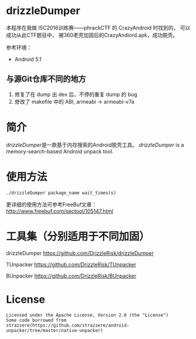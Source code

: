 drizzleDumper
===

本程序在我做 ISC2016训练赛——phrackCTF 的 CrazyAndroid 时找到的， 可以成功从此CTF题目中， 被360老壳加固后的CrazyAndiord.apk，成功脱壳。

参考环境：
* Android 5.1

## 与源Git仓库不同的地方

1. 修复了在 dump 出 dex 后，不停的重复 dump 的 bug
2. 修改了 makefile 中的 ABI, armeabi -> armeabi-v7a
          
简介
===

*drizzleDumper*是一款基于内存搜索的Android脱壳工具。
*drizzleDumper* is a memory-search-based Android unpack tool.
  
  
  
使用方法
===

    ./drizzleDumper package_name wait_times(s)

更详细的使用方法可参考FreeBuf文章：
	http://www.freebuf.com/sectool/105147.html
    
工具集（分别适用于不同加固）
===
drizzleDumper <https://github.com/DrizzleRisk/drizzleDumper>

TUnpacker <https://github.com/DrizzleRisk/TUnpacker>

BUnpacker <https://github.com/DrizzleRisk/BUnpacker>

License
===
	Licensed under the Apache License, Version 2.0 (the "License")
	Some code borrowed from strazzere(https://github.com/strazzere/android-unpacker/tree/master/native-unpacker)
